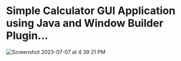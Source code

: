 # Simple Calculator GUI Application using Java and Window Builder Plugin...
![Screenshot 2023-07-07 at 4 39 21 PM](https://github.com/Shadow-of-Raza/Calculator/assets/116309099/1bd6dd16-18ba-4710-9660-289701be777c)
